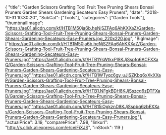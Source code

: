 {
	"title": "Garden Scissors Grafting Tool Fruit Tree Pruning Shears Bonsai Pruners Garden Shears Gardening Secateurs Easy Pruners",
	"date": "2018-10-31 10:30:20",
	"SubCat": ["Tools"],
	"categories": ["Garden Tools"],
	"thumbnailImage": "https://ae01.alicdn.com/kf/HTB1M50ja6b.heNjSZFAq6AhKXXaZ/Garden-Scissors-Grafting-Tool-Fruit-Tree-Pruning-Shears-Bonsai-Pruners-Garden-Shears-Gardening-Secateurs-Easy-Pruners.jpg_220x220.jpg",
	"BigImage": ["https://ae01.alicdn.com/kf/HTB1M50ja6b.heNjSZFAq6AhKXXaZ/Garden-Scissors-Grafting-Tool-Fruit-Tree-Pruning-Shears-Bonsai-Pruners-Garden-Shears-Gardening-Secateurs-Easy-Pruners.jpg","https://ae01.alicdn.com/kf/HTB1YsWtkxPI8KJjSspfq6ACFXXaQ/Garden-Scissors-Grafting-Tool-Fruit-Tree-Pruning-Shears-Bonsai-Pruners-Garden-Shears-Gardening-Secateurs-Easy-Pruners.jpg","https://ae01.alicdn.com/kf/HTB1WTyqc6gy_uJjSZKbq6xXkXXaP/Garden-Scissors-Grafting-Tool-Fruit-Tree-Pruning-Shears-Bonsai-Pruners-Garden-Shears-Gardening-Secateurs-Easy-Pruners.jpg","https://ae01.alicdn.com/kf/HTB1.NFgkBDH8KJjSszcq6zDTFXaD/Garden-Scissors-Grafting-Tool-Fruit-Tree-Pruning-Shears-Bonsai-Pruners-Garden-Shears-Gardening-Secateurs-Easy-Pruners.jpg","https://ae01.alicdn.com/kf/HTB15iOgkznD8KJjSspbq6zbEXXas/Garden-Scissors-Grafting-Tool-Fruit-Tree-Pruning-Shears-Bonsai-Pruners-Garden-Shears-Gardening-Secateurs-Easy-Pruners.jpg"],
	"actualPrice": 3.19,
	"comparePrice": 7.98,
	"linkurl": "http://s.click.aliexpress.com/e/ceiFiXJS",
	"inStock": 119
}
